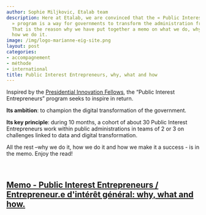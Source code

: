 ```yaml
---
author: Sophie Miljkovic, Etalab team
description: Here at Etalab, we are convinced that the « Public Interest Entrepreneurs
  » program is a way for governments to transform the administration from within.
  That is the reason why we have put together a memo on what we do, why we do it and
  how we do it.
image: /img/logo-marianne-eig-site.png
layout: post
categories:
- accompagnement
- méthode
- international
title: Public Interest Entrepreneurs, why, what and how
---
```


Inspired by the [Presidential Innovation
 Fellows](https://presidentialinnovationfellows.gov/), the “Public
 Interest Entrepreneurs” program seeks to inspire in return.
 
**Its ambition**: to champion the digital transformation of the government. 

**Its key principle**: during 10 months, a cohort of about 30 Public
Interest Entrepreneurs work within public administrations in teams of
2 or 3 on challenges linked to data and digital transformation.

All the rest –why we do it, how we do it and how we make it a
success - is in the memo. Enjoy the read!

<br/>

## [Memo - Public Interest Entrepreneurs / Entrepreneur.e d'intérêt général: why, what and how.](/docs/VF-EN-memo.pdf)
